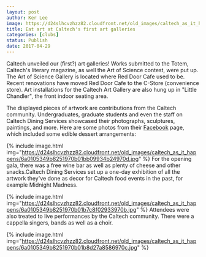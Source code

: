 ```yaml
---
layout: post
author: Ker Lee
image: https://d24slhcvzhzz82.cloudfront.net/old_images/caltech_as_it_happens/6a0105349b8251970b01bb09934b57970d.jpg
title: Eat art at Caltech's first art galleries
categories: [clubs]
status: Publish
date: 2017-04-29
---
```


Caltech unveiled our (first?) art galleries! Works submitted to the Totem, Caltech's literary magazine, as well the Art of Science contest, were put up. The Art of Science Gallery is located where Red Door Cafe used to be. Recent renovations have moved Red Door Cafe to the C-Store (convenience store). Art installations for the Caltech Art Gallery are also hung up in "Little Chandler", the front indoor seating area.

The displayed pieces of artwork are contributions from the Caltech community. Undergraduates, graduate students and even the staff on Caltech Dining Services showcased their photographs, sculptures, paintings, and more. Here are some photos from their <a href="https://www.facebook.com/pg/Caltechdining/photos/?tab=album&amp;album_id=745947788919636">Facebook</a> page, which included some edible dessert arrangements:


{% include image.html img="https://d24slhcvzhzz82.cloudfront.net/old_images/caltech_as_it_happens/6a0105349b8251970b01bb09934b24970d.jpg" %}
For the opening gala, there was a free wine bar as well as plenty of cheese and other snacks.Caltech Dining Services set up a one-day exhibition of all the artwork they've done as decor for Caltech food events in the past, for example Midnight Madness.


{% include image.html img="https://d24slhcvzhzz82.cloudfront.net/old_images/caltech_as_it_happens/6a0105349b8251970b01b7c8f02933970b.jpg" %}
Attendees were also treated to live performances by the Caltech community. There were a cappella singers, bands as well as a choir.


{% include image.html img="https://d24slhcvzhzz82.cloudfront.net/old_images/caltech_as_it_happens/6a0105349b8251970b01b8d27a8586970c.jpg" %}
